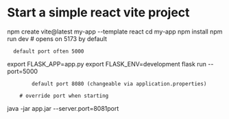 # Start a simple react vite project
npm create vite@latest my-app --template react
cd my-app
npm install
npm run dev # opens on 5173 by default

      default port often 5000
      
export FLASK_APP=app.py
export FLASK_ENV=development
flask run --port=5000

            default port 8080 (changeable via application.properties)

        # override port when starting
java -jar app.jar --server.port=8081port
          
